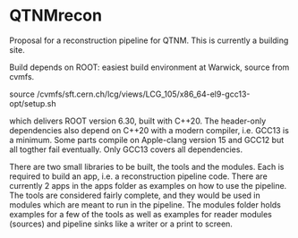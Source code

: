 # QTNMrecon

Proposal for a reconstruction pipeline for QTNM. This is currently a building site.

Build depends on ROOT: easiest build environment at Warwick, source from cvmfs.

source /cvmfs/sft.cern.ch/lcg/views/LCG_105/x86_64-el9-gcc13-opt/setup.sh

which delivers ROOT version 6.30, built with C++20. The header-only dependencies also depend on C++20
with a modern compiler, i.e. GCC13 is a minimum. Some parts compile on Apple-clang version 15 and GCC12 but
all togther fail eventually. Only GCC13 covers all dependencies.

There are two small libraries to be built, the tools and the modules. Each is required to build an app,
i.e. a reconstruction pipeline code. There are currently 2 apps in the apps folder as examples on how
to use the pipeline. The tools are considered fairly complete, and they would be used in modules which
are meant to run in the pipeline. The modules folder holds examples for a few of the tools as well as
examples for reader modules (sources) and pipeline sinks like a writer or a print to screen.

